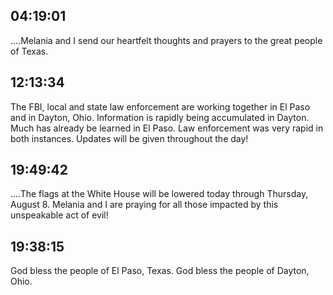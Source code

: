 ## 04:19:01
....Melania and I send our heartfelt thoughts and prayers to the great people of Texas.
## 12:13:34
The FBI, local and state law enforcement are working together in El Paso and in Dayton, Ohio. Information is rapidly being accumulated in Dayton. Much has already be learned in El Paso. Law enforcement was very rapid in both instances. Updates will be given throughout the day!
## 19:49:42
....The flags at the White House will be lowered today through Thursday, August 8. Melania and I are praying for all those impacted by this unspeakable act of evil!
## 19:38:15
God bless the people of El Paso, Texas. God bless the people of Dayton, Ohio.

